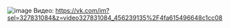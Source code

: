 ![image](https://user-images.githubusercontent.com/90478530/146046441-d8b26d2e-155b-46aa-ad9f-04e828595aee.png)
Видео: https://vk.com/im?sel=327831084&z=video327831084_456239135%2F4fa615496648c1cc08
